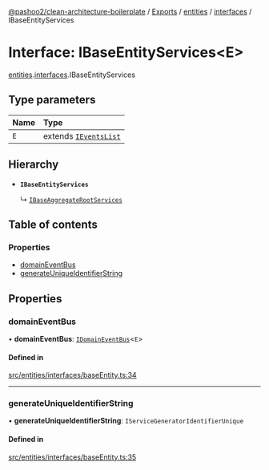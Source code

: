 [@pashoo2/clean-architecture-boilerplate](../README.md) / [Exports](../modules.md) / [entities](../modules/entities.md) / [interfaces](../modules/entities.interfaces.md) / IBaseEntityServices

# Interface: IBaseEntityServices<E\>

[entities](../modules/entities.md).[interfaces](../modules/entities.interfaces.md).IBaseEntityServices

## Type parameters

| Name | Type |
| :------ | :------ |
| `E` | extends [`IEventsList`](events.interfaces.ieventslist.md) |

## Hierarchy

- **`IBaseEntityServices`**

  ↳ [`IBaseAggregateRootServices`](aggregates.interfaces.ibaseaggregaterootservices.md)

## Table of contents

### Properties

- [domainEventBus](entities.interfaces.ibaseentityservices.md#domaineventbus)
- [generateUniqueIdentifierString](entities.interfaces.ibaseentityservices.md#generateuniqueidentifierstring)

## Properties

### domainEventBus

• **domainEventBus**: [`IDomainEventBus`](events.interfaces.idomaineventbus.md)<`E`\>

#### Defined in

[src/entities/interfaces/baseEntity.ts:34](https://github.com/pashoo2/clean-architecture-boilerplate/blob/4202db5/src/entities/interfaces/baseEntity.ts#L34)

___

### generateUniqueIdentifierString

• **generateUniqueIdentifierString**: `IServiceGeneratorIdentifierUnique`

#### Defined in

[src/entities/interfaces/baseEntity.ts:35](https://github.com/pashoo2/clean-architecture-boilerplate/blob/4202db5/src/entities/interfaces/baseEntity.ts#L35)
